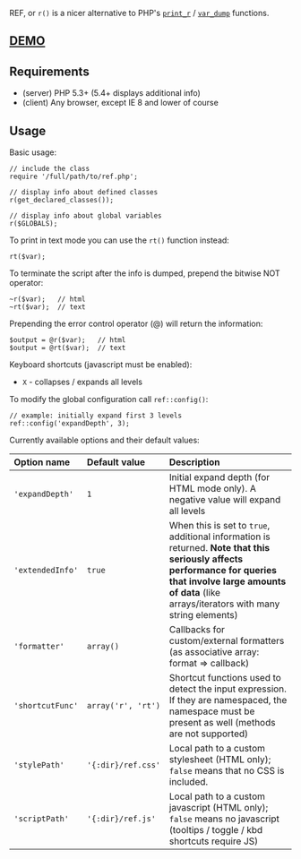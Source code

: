 
REF, or `r()` is a nicer alternative to PHP's [`print_r`](http://php.net/manual/en/function.print-r.php) / [`var_dump`](http://php.net/manual/en/function.var-dump.php) functions.

## [DEMO](http://dev.digitalnature.eu/php-ref/) ##

## Requirements ##

- (server) PHP 5.3+ (5.4+  displays additional info)
- (client) Any browser, except IE 8 and lower of course

## Usage ##

Basic usage:
       
    // include the class
    require '/full/path/to/ref.php';

    // display info about defined classes
    r(get_declared_classes());

    // display info about global variables
    r($GLOBALS);

To print in text mode you can use the `rt()` function instead:

    rt($var);

To terminate the script after the info is dumped, prepend the bitwise NOT operator:

    ~r($var);   // html
    ~rt($var);  // text

Prepending the error control operator (@) will return the information:

    $output = @r($var);   // html
    $output = @rt($var);  // text

Keyboard shortcuts (javascript must be enabled):

- `X` - collapses / expands all levels

To modify the global configuration call `ref::config()`:

    // example: initially expand first 3 levels
    ref::config('expandDepth', 3);

Currently available options and their default values:

| Option name       | Default value       | Description
|:----------------- |:------------------- |:-----------------------------------------------
| `'expandDepth'`   | `1`                 | Initial expand depth (for HTML mode only). A negative value will expand all levels
| `'extendedInfo'`  | `true`              | When this is set to `true`, additional information is returned. **Note that this seriously affects performance for queries that involve large amounts of data** (like arrays/iterators with many string elements)
| `'formatter'`     | `array()`           | Callbacks for custom/external formatters (as associative array: format => callback)
| `'shortcutFunc'`  | `array('r', 'rt')`  | Shortcut functions used to detect the input expression. If they are namespaced, the namespace must be present as well (methods are not  supported) 
| `'stylePath'`     | `'{:dir}/ref.css'`  | Local path to a custom stylesheet (HTML only); `false` means that no CSS is included.
| `'scriptPath'`    | `'{:dir}/ref.js'`   | Local path to a custom javascript (HTML only); `false` means no javascript (tooltips / toggle / kbd shortcuts require JS)
